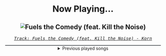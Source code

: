 <div align="center"> 
<h1>Now Playing...</h1>

![Fuels the Comedy (feat. Kill the Noise)](https://i.scdn.co/image/ab67616d00001e022b6943747b4dbf78d7998e5f)
--
_<samp><a href="https://open.spotify.com/track/5XzomQPAZaX93f3f5yqfD0">Track: Fuels the Comedy (feat. Kill the Noise) - Korn</a></samp>_

<div style="border: 1px #4B5054 solid"></div>
<details>
  <summary>
    Previous played songs
  </summary>
  <table>
    <thead>
      <tr>
        <th>
          Artist
        </th>
        <th>
          Song
        </th>
        <th>
          Link
        </th>
      </tr>
    </thead>
    <tbody>
      <tr><td>Korn</td><td>Fuels the Comedy (feat. Kill the Noise)</td><td><a href="https://open.spotify.com/track/5XzomQPAZaX93f3f5yqfD0">https://open.spotify.com/track/5XzomQPAZaX93f3f5yqfD0</a></td></tr><tr><td>Korn</td><td>Illuminati (feat. Excision and Downlink)</td><td><a href="https://open.spotify.com/track/63JaNr8PnlN7hjKUBJAtus">https://open.spotify.com/track/63JaNr8PnlN7hjKUBJAtus</a></td></tr><tr><td>Korn</td><td>Tension (feat. Excision, Datsik and Downlink)</td><td><a href="https://open.spotify.com/track/0tTlBL0ndZE2Z6Ly83mS2c">https://open.spotify.com/track/0tTlBL0ndZE2Z6Ly83mS2c</a></td></tr><tr><td>Korn</td><td>Sanctuary (feat. Downlink)</td><td><a href="https://open.spotify.com/track/3319lMIfQO778BanNaC6xq">https://open.spotify.com/track/3319lMIfQO778BanNaC6xq</a></td></tr><tr><td>Korn</td><td>Way Too Far (feat. 12th Planet & Flinch)</td><td><a href="https://open.spotify.com/track/2zi7hVgw3woMxQb7Fm9Bs2">https://open.spotify.com/track/2zi7hVgw3woMxQb7Fm9Bs2</a></td></tr><tr><td>Korn</td><td>Burn the Obedient (feat. Noisia)</td><td><a href="https://open.spotify.com/track/3eEf2haynTmhqQHyvUHrbr">https://open.spotify.com/track/3eEf2haynTmhqQHyvUHrbr</a></td></tr><tr><td>Korn</td><td>Narcissistic Cannibal (feat. Skrillex & Kill the Noise)</td><td><a href="https://open.spotify.com/track/65XY6Cx0263J5BPnY8mPyE">https://open.spotify.com/track/65XY6Cx0263J5BPnY8mPyE</a></td></tr><tr><td>I See Stars</td><td>Eliminator</td><td><a href="https://open.spotify.com/track/7vkSJbtvgOx0uAjjpVKgxc">https://open.spotify.com/track/7vkSJbtvgOx0uAjjpVKgxc</a></td></tr><tr><td>blessthefall</td><td>Fell So Hard, Felt So Right - feat. Story Of The Year</td><td><a href="https://open.spotify.com/track/2u8zwyH0Kwgs43ZMI4ikQw">https://open.spotify.com/track/2u8zwyH0Kwgs43ZMI4ikQw</a></td></tr><tr><td>Pater Alexander</td><td>Was wollen wir trinken?</td><td><a href="https://open.spotify.com/track/6AgCNvx70yFq9WYh1kYQ3t">https://open.spotify.com/track/6AgCNvx70yFq9WYh1kYQ3t</a></td></tr><tr><td>3FORCE</td><td>Meet the Devil - 3FORCE Instrumental Mix</td><td><a href="https://open.spotify.com/track/0uPhSBt84Z2kVUJyzg0vO4">https://open.spotify.com/track/0uPhSBt84Z2kVUJyzg0vO4</a></td></tr><tr><td>KLYDIX</td><td>死神の花</td><td><a href="https://open.spotify.com/track/0dpFzOFiUUTw9GUWRKlxlu">https://open.spotify.com/track/0dpFzOFiUUTw9GUWRKlxlu</a></td></tr><tr><td>CVllXXX</td><td>UЯØBΘROS</td><td><a href="https://open.spotify.com/track/5m5e009jJ6239XeAWXP8FL">https://open.spotify.com/track/5m5e009jJ6239XeAWXP8FL</a></td></tr><tr><td>In Explosions</td><td>fusion</td><td><a href="https://open.spotify.com/track/5sjoNseEFQqiASReG0xBum">https://open.spotify.com/track/5sjoNseEFQqiASReG0xBum</a></td></tr><tr><td>UNFINISH</td><td>Who stole my Lemonade? Daisy</td><td><a href="https://open.spotify.com/track/2NvLOlSZc6VxLO4Zw1yVB6">https://open.spotify.com/track/2NvLOlSZc6VxLO4Zw1yVB6</a></td></tr><tr><td>St3phen</td><td>Explosive Power Boost</td><td><a href="https://open.spotify.com/track/7MwadjTSSKsWzR0YIQSLl3">https://open.spotify.com/track/7MwadjTSSKsWzR0YIQSLl3</a></td></tr><tr><td>UNFINISH</td><td>Bad Sister</td><td><a href="https://open.spotify.com/track/2ahsqPBl1yjZ1Fk6L9JJnJ">https://open.spotify.com/track/2ahsqPBl1yjZ1Fk6L9JJnJ</a></td></tr><tr><td>Aejisei</td><td>Overdrive</td><td><a href="https://open.spotify.com/track/0PA11cXzlDbbIlbiZCntn8">https://open.spotify.com/track/0PA11cXzlDbbIlbiZCntn8</a></td></tr><tr><td>Auvic</td><td>After the Darkness</td><td><a href="https://open.spotify.com/track/0Xh63Awzwxb3UbjkqLmrpz">https://open.spotify.com/track/0Xh63Awzwxb3UbjkqLmrpz</a></td></tr><tr><td>UNFINISH</td><td>Guilty Cleric</td><td><a href="https://open.spotify.com/track/7sYRBMgygeCQoXqHMeWSWF">https://open.spotify.com/track/7sYRBMgygeCQoXqHMeWSWF</a></td></tr>
    </tbody>
  </table>
</details>

</div>
